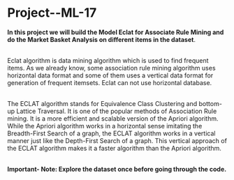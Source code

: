 # Project--ML-17

<table>


**In this project we will build the Model Eclat for Associate Rule Mining and do the Market Basket Analysis on different items in the dataset**.<br></br>  


  Eclat algorithm is data mining algorithm which is used to find frequent items. 
  As we already know, some association rule mining algorithm uses horizontal data format and some of them uses a vertical data format for generation of frequent itemsets. 
  Eclat can not use horizontal database.<br></br>

  The ECLAT algorithm stands for Equivalence Class Clustering and bottom-up Lattice Traversal.
  It is one of the popular methods of Association Rule mining. It is a more efficient and scalable version of the Apriori algorithm.
  While the Apriori algorithm works in a horizontal sense imitating the Breadth-First Search of a graph, the ECLAT algorithm works in a vertical manner just like the Depth-First Search of a graph.
  This vertical approach of the ECLAT algorithm makes it a faster algorithm than the Apriori algorithm.<br></br>

  
**Important- Note: Explore the dataset once before going through the code.**
</table>
